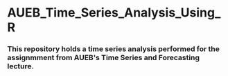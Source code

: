 # AUEB_Time_Series_Analysis_Using_R

### This repository holds a time series analysis performed for the assignmment from AUEB's Time Series and Forecasting lecture.
